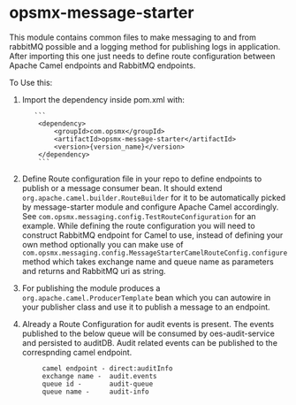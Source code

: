 # opsmx-message-starter
This module contains common files to make messaging to and from rabbitMQ possible and a logging method for publishing logs in application.
After importing this one just needs to define route configuration between Apache Camel endpoints and RabbitMQ endpoints.

To Use this:

1) Import the dependency inside pom.xml with:
        
          ```
           <dependency>
               <groupId>com.opsmx</groupId>
               <artifactId>opsmx-message-starter</artifactId>
               <version>{version_name}</version>
           </dependency>
           ```
        
2) Define Route configuration file in your repo to define endpoints to publish or a message consumer bean.
   It should extend `org.apache.camel.builder.RouteBuilder` for it to be automatically picked by message-starter module and configure Apache Camel accordingly.
  See `com.opsmx.messaging.config.TestRouteConfiguration` for an example. While defining the route configuration you will need to construct
 RabbitMQ endpoint for Camel to use, instead of defining your own method optionally you can make use of `com.opsmx.messaging.config.MessageStarterCamelRouteConfig.configure`
 method which takes exchange name and queue name as parameters and returns and RabbitMQ uri as string.


3) For publishing the module produces a `org.apache.camel.ProducerTemplate` bean which you can autowire in your publisher class and use it to publish a message to an endpoint.


4) Already a Route Configuration for audit events is present. The events published to the below queue will be consumed by oes-audit-service and persisted to auditDB. 
   Audit related events can be published to the correspnding camel endpoint.

   ```
        camel endpoint - direct:auditInfo
        exchange name -  audit.events
        queue id -       audit-queue
        queue name -     audit-info
   ```